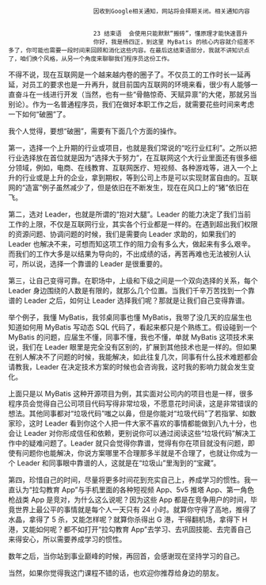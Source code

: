 
                            
                            因收到Google相关通知，网站将会择期关闭。相关通知内容
                            
                            
                            23 结束语  会使用只能默默“搬砖”，懂原理才能快速晋升
                            你好，我是杨四正，到这里 MyBatis 的核心内容就介绍差不多了，你可能也需要一段时间来回顾和消化这些内容。在最后这结束语部分，我就不讲知识点了，咱们换个风格，从另一个角度来聊聊我们程序员这份工作。

不得不说，现在互联网是一个越来越内卷的圈子了。不仅员工的工作时长一延再延，对员工的要求也是一升再升，就目前国内互联网的环境来看，很少有人能够一直奋斗在一线进行开发（当然，也有一些“骨骼惊奇、天赋异禀”的大佬，那就另当别论）。作为一名普通程序员，我们在做好本职工作之后，就需要花些时间来考虑一下如何“破圈”了。

我个人觉得，要想“破圈”，需要有下面几个方面的操作。

第一，选择一个上升期的行业或项目，也就是我们常说的“吃行业红利”。之所以把行业选择放在首位就是因为“选择大于努力”，在互联网这个大行业里面还有很多细分领域，例如，电商、在线教育、互联网医疗、短视频、各种游戏等，进入一个上升的行业或是上升的企业，拿到期权，等到公司上市是可以实现财富自由的。互联网的“造富”例子虽然减少了，但是依旧在不断发生，现在在风口上的“猪”依旧在飞。

第二，选对 Leader，也就是所谓的“抱对大腿”。Leader 的能力决定了我们当前工作的上限，不仅是互联网行业，其实各个行业都是一样的。在遇到超出我们权限的资源问题、协调问题的时候，我们是需要向 Leader 求助的，如果我们的 Leader 也解决不来，可想而知这项工作的阻力会有多么大，做起来有多么艰辛。而我们的工作大多是以结果为导向的，不出成绩的话，再苦再难也无法被别人认可，所以说，选择一个靠谱的 Leader 是很重要的。

第三，让自己变得可靠。在职场中，上级和下级之间是一个双向选择的关系，每个 Leader 身边围绕的人数是有限的，就那么几个位置。当我们千辛万苦找到一个靠谱的 Leader 之后，如何让 Leader 选择我们呢？那就是让我们自己变得靠谱。

举个例子，我懂 MyBatis，我邻桌同事也懂 MyBatis，我带了没几天的应届生也知道如何用 MyBatis 写动态 SQL 代码了，看起来都只是个熟练工。假设碰到一个 MyBatis 的问题，应届生不懂，同事不懂，我也不懂，单就 MyBatis 这项技术来说，我们在 Leader 眼里是完全没有区别的，扩展到其他技术也是一样的。但如果在别人解决不了问题的时候，我能解决，如此往复几次，同事有什么技术难题都会请教我，Leader 在决定技术方案的时候也会咨询我，这时我的影响力就会发生变化。

上面只是以 MyBatis 这种开源项目为例，其实面对公司内的项目也是一样，很多程序员会觉得自己公司项目代码写得非常垃圾，不愿意花时间读，这是非常错误的想法。其他同事都对“垃圾代码”嗤之以鼻，但是你能对“垃圾代码”了若指掌、如数家珍，这时 Leader 看到你这个人把一件大家不喜欢的事情都能做到八九十分，也会让 Leader 对你形成信任和依赖，更别说你可以通过阅读这些“垃圾代码”解决工作中的疑难问题了。Leader 就只会觉得你靠谱，觉得有你在项目就没有问题，即使有问题你也能解决，你说方案哪里不合理那多半就是不合理了，也就让你成为一个 Leader 和同事眼中靠谱的人，这就是在“垃圾山”里淘到的“宝藏”。

第四，珍惜自己的时间，尽量将更多时间花到充实自己上，养成学习的惯性。我一直认为“拉勾教育 App”与手机里面的各种短视频 App、5v5 推塔 App、第一角色枪战类 App 是竞对，为什么这么说呢？因为这些 App 都是在竞争用户的时间，毕竟世界上最公平的事情就是每个人一天只有 24 小时。就算你守得了高地，推得了水晶，拿得了 5 杀，又能怎样呢？就算你杀得出 G 港，干得翻机场，拿得下 H 港，又能如何呢？都不如打开“拉勾教育 App”去学习、去巩固技能、去完善自己来得安心，所以需要养成学习的惯性。

数年之后，当你站到事业巅峰的时候，再回首，会感谢现在坚持学习的自己。

当然，如果你觉得我这门课程不错的话，也欢迎你推荐给身边的朋友。

                        
                        
                            